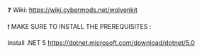 :question: Wiki: https://wiki.cybermods.net/wolvenkit

❗  MAKE SURE TO INSTALL THE PREREQUISITES : 

Install .NET 5​
https://dotnet.microsoft.com/download/dotnet/5.0

